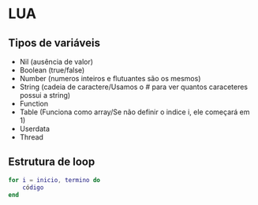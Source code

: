 # LUA

## Tipos de variáveis
- Nil (ausência de valor)
- Boolean (true/false)
- Number (numeros inteiros e flutuantes são os mesmos)
- String (cadeia de caractere/Usamos o # para ver quantos caraceteres possui a string)
- Function
- Table (Funciona como array/Se não definir o indice i, ele começará em 1)
- Userdata
- Thread

## Estrutura de loop
```Lua
for i = inicio, termino do
    código
end
 ```